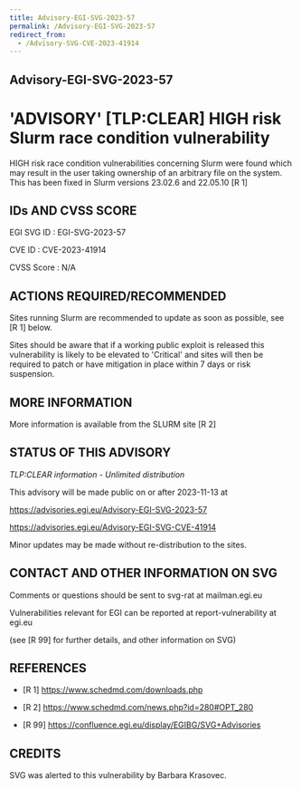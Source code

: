 ```yaml
---
title: Advisory-EGI-SVG-2023-57
permalink: /Advisory-EGI-SVG-2023-57
redirect_from:
  - /Advisory-SVG-CVE-2023-41914
---
```


## Advisory-EGI-SVG-2023-57

# 'ADVISORY' [TLP:CLEAR] HIGH risk Slurm race condition vulnerability

HIGH risk race condition vulnerabilities concerning Slurm were found which  may 
result in the user taking ownership of an arbitrary file on the system. 
This has been fixed in Slurm versions 23.02.6 and 22.05.10 [R 1]


## IDs AND CVSS SCORE

EGI SVG ID : EGI-SVG-2023-57
    
CVE ID     : CVE-2023-41914

CVSS Score : N/A
    
## ACTIONS REQUIRED/RECOMMENDED

Sites running Slurm are recommended to update as soon as possible, see [R 1] below.

Sites should be aware that if a working public exploit is released this vulnerability 
is likely to be elevated to 'Critical' and sites will then be required to patch or 
have mitigation in place within 7 days or risk suspension. 

## MORE INFORMATION

More information is available from the SLURM site [R 2]
    
## STATUS OF THIS ADVISORY
                        
_TLP:CLEAR information - Unlimited distribution_ 

 This advisory will be made public on or after 2023-11-13 at 
 
 <https://advisories.egi.eu/Advisory-EGI-SVG-2023-57>

 <https://advisories.egi.eu/Advisory-EGI-SVG-CVE-41914>

Minor updates may be made without re-distribution to the sites.


## CONTACT AND OTHER INFORMATION ON SVG

Comments or questions should be sent to
	svg-rat at mailman.egi.eu

Vulnerabilities relevant for EGI can be reported at
	report-vulnerability at egi.eu
    
(see [R 99] for further details, and other information on SVG)
    
    
## REFERENCES

- [R 1]  <https://www.schedmd.com/downloads.php> 

- [R 2]  <https://www.schedmd.com/news.php?id=280#OPT_280>


- [R 99] <https://confluence.egi.eu/display/EGIBG/SVG+Advisories>

## CREDITS

SVG was alerted to this vulnerability by Barbara Krasovec.
